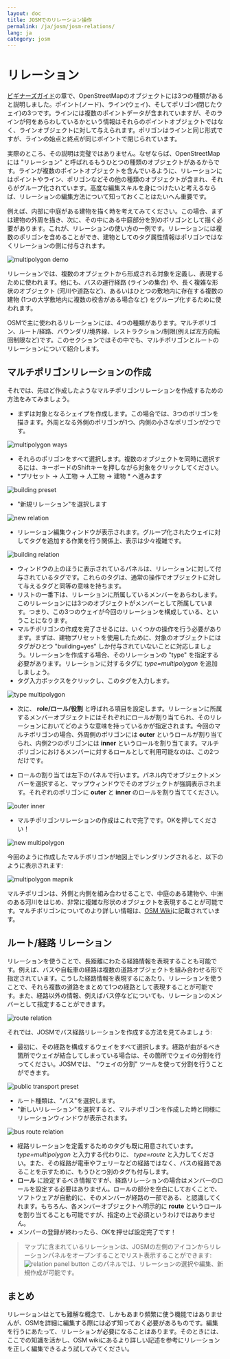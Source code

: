 ```yaml
---
layout: doc
title: JOSMでのリレーション操作
permalink: /ja/josm/josm-relations/
lang: ja
category: josm
---
```


リレーション
==========
[ビギナーズガイド](/ja/beginner)の章で、OpenStreetMapのオブジェクトには3つの種類があると説明しました。ポイント(ノード)、ライン(ウェイ)、そしてポリゴン(閉じたウェイ)の3つです。ラインには複数のポイントデータが含まれていますが、そのラインが何をあらわしているかという情報はそれらのポイントオブジェクトではなく、ラインオブジェクトに対して与えられます。ポリゴンはラインと同じ形式ですが、ラインの始点と終点が同じポイントで閉じられています。

実際のところ、その説明は完璧ではありません。なぜならば、OpenStreetMapには "リレーション" と呼ばれるもうひとつの種類のオブジェクトがあるからです。ラインが複数のポイントオブジェクトを含んでいるように、リレーションにはポイントやライン、ポリゴンなどその他の種類のオブジェクトが含まれ、それらがグループ化されています。高度な編集スキルを身につけたいと考えるならば、リレーションの編集方法について知っておくことはたいへん重要です。

例えば、内部に中庭がある建物を描く時を考えてみてください。この場合、まずは建物の外周を描き、次に、その中にある中庭部分を別のポリゴンとして描く必要があります。これが、リレーションの使い方の一例です。リレーションには複数のポリゴンを含めることができ、建物としてのタグ属性情報はポリゴンではなくリレーションの側に付与されます。

![multipolygon demo][]

リレーションでは、複数のオブジェクトから形成される対象を定義し、表現するために使われます。他にも、バスの運行経路 (ラインの集合) や、長く複雑な形状のオブジェクト (河川や道路など)、あるいはひとつの敷地内に存在する複数の建物 (1つの大学敷地内に複数の校舎がある場合など) をグループ化するために使われます。

OSMで主に使われるリレーションには、4つの種類があります。マルチポリゴン、ルート/経路、バウンダリ/境界線、レストラクション/制限(例えば左方向転回制限など)です。このセクションではその中でも、マルチポリゴンとルートのリレーションについて紹介します。

マルチポリゴンリレーションの作成
-------------------------------
それでは、先ほど作成したようなマルチポリゴンリレーションを作成するための方法をみてみましょう。

-   まずは対象となるシェイプを作成します。この場合では、3つのポリゴンを描きます。外周となる外側のポリゴンが1つ、内側の小さなポリゴンが2つです。

![multipolygon ways][]

-   それらのポリゴンをすべて選択します。複数のオブジェクトを同時に選択するには、キーボードのShiftキーを押しながら対象をクリックしてください。
-   *プリセット -> 人工物 -> 人工物 -> 建物 * へ進みます

![building preset][]

-   "新規リレーション"を選択します

![new relation][]

-   リレーション編集ウィンドウが表示されます。グループ化されたウェイに対してタグを追加する作業を行う関係上、表示は少々複雑です。

![building relation][]

-   ウィンドウの上のほうに表示されているパネルは、リレーションに対して付与されているタグです。これらのタグは、通常の操作でオブジェクトに対して与えるタグと同等の意味を持ちます。
-   リストの一番下は、リレーションに所属しているメンバーをあらわします。このリレーションには3つのオブジェクトがメンバーとして所属しています。つまり、この3つのウェイが今回のリレーションを構成している、ということになります。
-   マルチポリゴンの作成を完了させるには、いくつかの操作を行う必要があります。まずは、建物プリセットを使用したために、対象のオブジェクトにはタグがひとつ "building=yes" しか付与されていないことに対応しましょう。リレーションを作成する場合、そのリレーションの "type" を指定する必要があります。リレーションに対するタグに *type=multipolygon* を追加しましょう。
-   タグ入力ボックスをクリックし、このタグを入力します。

![type multipolygon][]

-   次に、 **role/ロール/役割** と呼ばれる項目を設定します。リレーションに所属するメンバーオブジェクトにはそれぞれにロールが割り当てられ、そのリレーションにおいてどのような意味を持っているかが指定されます。今回のマルチポリゴンの場合、外周側のポリゴンには **outer** というロールが割り当てられ、内側2つのポリゴンには **inner** というロールを割り当てます。マルチポリゴンにおけるメンバーに対するロールとして利用可能なのは、この2つだけです。

-   ロールの割り当ては左下のパネルで行います。パネル内でオブジェクトメンバーを選択すると、マップウィンドウでそのオブジェクトが強調表示されます。それぞれのポリゴンに **outer** と **inner** のロールを割り当ててください。

![outer inner][]

-   マルチポリゴンリレーションの作成はこれで完了です。OKを押してください！

![new multipolygon][]

今回のように作成したマルチポリゴンが地図上でレンダリングされると、以下のように表示されます:

![multipolygon mapnik][]

マルチポリゴンは、外側と内側を組み合わせることで、中庭のある建物や、中洲のある河川をはじめ、非常に複雑な形状のオブジェクトを表現することが可能です。マルチポリゴンについてのより詳しい情報は、[OSM Wiki](http://wiki.openstreetmap.org/wiki/Relation:multipolygon)に記載されています。

ルート/経路 リレーション
----------------
リレーションを使うことで、長距離にわたる経路情報を表現することも可能です。例えば、バスや自転車の経路は複数の道路オブジェクトを組み合わせる形で指定されています。こうした経路情報を表現するにあたり、リレーションを使うことで、それら複数の道路をまとめて1つの経路として表現することが可能です。また、経路以外の情報、例えばバス停などについても、リレーションのメンバーとして指定することができます。

![route relation][]

それでは、JOSMでバス経路リレーションを作成する方法を見てみましょう:

-   最初に、その経路を構成するウェイをすべて選択します。経路が曲がるべき箇所でウェイが結合してしまっている場合は、その箇所でウェイの分割を行ってください。JOSMでは、 "ウェイの分割" ツールを使って分割を行うことができます。

![public transport preset][]

-   ルート種類は、"バス"を選択します。
-   "新しいリレーション"を選択すると、マルチポリゴンを作成した時と同様にリレーションウィンドウが表示されます。

![bus route relation][]

-   経路リレーションを定義するためのタグも既に用意されています。 *type=multipolygon* と入力する代わりに、 *type=route* と入力してください。また、その経路が電車やフェリーなどの経路ではなく、バスの経路であることを示すために、もうひとつ別のタグも付与します。
-   **ロール** に設定するべき情報ですが、経路リレーションの場合はメンバーのロールを設定する必要はありません。ロールの部分を空白にしておくことで、ソフトウェアが自動的に、そのメンバーが経路の一部である、と認識してくれます。もちろん、各メンバーオブジェクトへ明示的に **route** というロールを割り当てることも可能ですが、指定の上で必須というわけではありません。
-   メンバーの登録が終わったら、OKを押せば設定完了です！

>   マップに含まれているリレーションは、JOSMの左側のアイコンからリレーションパネルをオープンすることでリスト表示することができます:
>   ![relation panel button][]
>   このパネルでは、リレーションの選択や編集、新規作成が可能です。

まとめ
-------
リレーションはとても難解な概念で、しかもあまり頻繁に使う機能ではありませんが、OSMを詳細に編集する際には必ず知っておく必要があるものです。編集を行うにあたって、リレーションが必要になることはあります。そのときには、ここでの知識を活かし、OSM wikiにあるより詳しい記述を参考にリレーションを正しく編集できるよう試してみてください。


[multipolygon ways]: /images/jp/editing/josm-relations/multipolygon-ways.png
[building preset]: /images/jp/editing/josm-relations/building-preset.png
[new relation]: /images/jp/editing/josm-relations/new-relation.png
[building relation]: /images/jp/editing/josm-relations/building-relation.png
[new relation]: /images/jp/editing/josm-relations/new-relation.png
[type multipolygon]: /images/jp/editing/josm-relations/type-multipolygon.png
[outer inner]: /images/jp/editing/josm-relations/outer-inner.png
[new multipolygon]: /images/jp/editing/josm-relations/new-multipolygon.png
[multipolygon mapnik]: /images/jp/editing/josm-relations/multipolygon-mapnik.png
[multipolygon demo]: /images/jp/editing/josm-relations/multipolygon-demo.png
[route relation]: /images/jp/editing/josm-relations/route-relation.png
[public transport preset]: /images/jp/editing/josm-relations/public-transport-preset.png
[bus route relation]: /images/jp/editing/josm-relations/bus-route-relation.png
[relation panel button]: /images/jp/editing/josm-relations/relation-panel-button.png







